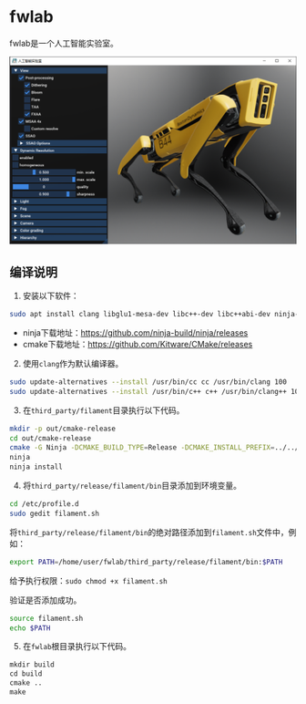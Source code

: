 # fwlab

fwlab是一个人工智能实验室。

![image](image/screenshot.png)

## 编译说明

1. 安装以下软件：

```sh
sudo apt install clang libglu1-mesa-dev libc++-dev libc++abi-dev ninja-build libxi-dev cmake
```

* ninja下载地址：https://github.com/ninja-build/ninja/releases
* cmake下载地址：https://github.com/Kitware/CMake/releases

2. 使用`clang`作为默认编译器。

```sh
sudo update-alternatives --install /usr/bin/cc cc /usr/bin/clang 100
sudo update-alternatives --install /usr/bin/c++ c++ /usr/bin/clang++ 100
```

3. 在`third_party/filament`目录执行以下代码。

```sh
mkdir -p out/cmake-release
cd out/cmake-release
cmake -G Ninja -DCMAKE_BUILD_TYPE=Release -DCMAKE_INSTALL_PREFIX=../../../release/filament ../..
ninja
ninja install
```

4. 将`third_party/release/filament/bin`目录添加到环境变量。

```sh
cd /etc/profile.d
sudo gedit filament.sh
```
将`third_party/release/filament/bin`的绝对路径添加到`filament.sh`文件中，例如：

```sh
export PATH=/home/user/fwlab/third_party/release/filament/bin:$PATH
```

给予执行权限：`sudo chmod +x filament.sh`

验证是否添加成功。

```sh
source filament.sh
echo $PATH
```

5. 在`fwlab`根目录执行以下代码。

```
mkdir build
cd build
cmake ..
make
```